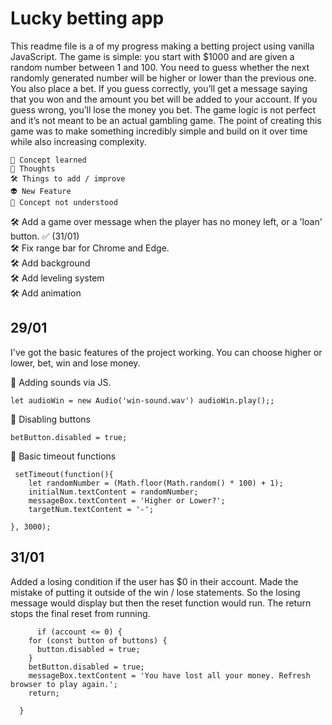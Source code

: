 # Lucky betting app

This readme file is a of my progress making a betting project using vanilla JavaScript.
The game is simple: you start with $1000 and are given a random number between 1 and 100. You need to guess whether the next randomly generated number will be higher or lower than the previous one. You also place a bet. If you guess correctly, you’ll get a message saying that you won and the amount you bet will be added to your account. If you guess wrong, you’ll lose the money you bet. The game logic is not perfect and it’s not meant to be an actual gambling game. The point of creating this game was to make something incredibly simple and build on it over time while also increasing complexity.
```
🧠 Concept learned  
💭 Thoughts  
🛠 Things to add / improve
👽 New Feature  
🔴 Concept not understood  
```
🛠 Add a game over message when the player has no money left, or a 'loan' button. ✅ (31/01)     
🛠 Fix range bar for Chrome and Edge.  
🛠 Add background  
🛠 Add leveling system  
🛠 Add animation

## 29/01 ##
I've got the basic features of the project working. You can choose higher or lower, bet, win and lose money.

🧠 Adding sounds via JS.
```JS
let audioWin = new Audio('win-sound.wav') audioWin.play();;
```
🧠 Disabling buttons
```JS
betButton.disabled = true; 
```
🧠 Basic timeout functions
```JS
 setTimeout(function(){
    let randomNumber = (Math.floor(Math.random() * 100) + 1);
    initialNum.textContent = randomNumber;
    messageBox.textContent = 'Higher or Lower?';
    targetNum.textContent = '-';
        
}, 3000);
```
## 31/01 ##
Added a losing condition if the user has $0 in their account. Made the mistake of putting it outside of the win / lose statements. So the losing message would display but then the reset function would run. The return stops the final reset from running.
```JS
      if (account <= 0) {
    for (const button of buttons) {
      button.disabled = true;
    }
    betButton.disabled = true;
    messageBox.textContent = 'You have lost all your money. Refresh browser to play again.';
    return;
   
  }
    
```





